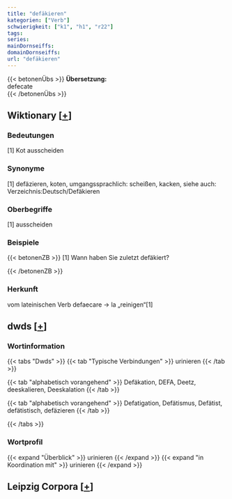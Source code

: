```yaml
---
title: "defäkieren"
kategorien: ["Verb"]
schwierigkeit: ["k1", "h1", "r22"]
tags:
series:
mainDornseiffs:
domainDornseiffs:
url: "defäkieren"
---
```


{{< betonenÜbs >}}
**Übersetzung:**  
defecate  
{{< /betonenÜbs >}}

## Wiktionary [[+](https://de.wiktionary.org/wiki/defäkieren)]

### Bedeutungen
[1] Kot ausscheiden  

### Synonyme
[1] defäzieren, koten, umgangssprachlich: scheißen, kacken, siehe auch: Verzeichnis:Deutsch/Defäkieren  

### Oberbegriffe
[1] ausscheiden  

### Beispiele
{{< betonenZB >}}
[1] Wann haben Sie zuletzt defäkiert?  

{{< /betonenZB >}}
### Herkunft
vom lateinischen Verb defaecare → la „reinigen“[1]  



## dwds [[+](https://www.dwds.de/wb/defäkieren)]

### Wortinformation
{{< tabs "Dwds" >}}
{{< tab "Typische Verbindungen" >}}
urinieren
{{< /tab >}}

{{< tab "alphabetisch vorangehend" >}}
Defäkation, DEFA, Deetz, deeskalieren, Deeskalation
{{< /tab >}}

{{< tab "alphabetisch vorangehend" >}}
Defatigation, Defätismus, Defätist, defätistisch, defäzieren
{{< /tab >}}

{{< /tabs >}}

### Wortprofil
{{< expand "Überblick" >}} urinieren {{< /expand >}}
{{< expand "in Koordination mit" >}} urinieren {{< /expand >}}

## Leipzig Corpora [[+](https://corpora.uni-leipzig.de/en/res?word=defäkieren&corpusId=deu_newscrawl-public_2018)]

